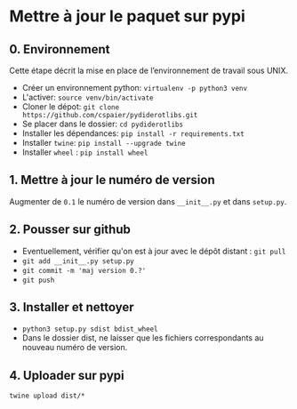 # Mettre à jour le paquet sur pypi

## 0. Environnement
Cette étape décrit la mise en place de l’environnement de travail sous UNIX.

- Créer un environnement python: `virtualenv -p python3 venv`
- L'activer: `source venv/bin/activate`
- Cloner le dépot: `git clone https://github.com/cspaier/pydiderotlibs.git`
- Se placer dans le dossier: `cd pydiderotlibs`
- Installer les dépendances: `pip install -r requirements.txt`
- Installer `twine`: `pip install --upgrade twine`
- Installer `wheel` : `pip install wheel`


## 1. Mettre à jour le numéro de version

Augmenter de `0.1` le numéro de version dans `__init__.py` et dans `setup.py`.

## 2. Pousser sur github
- Eventuellement, vérifier qu'on est à jour avec le dépôt distant : `git pull`
- `git add __init__.py setup.py`
- `git commit -m 'maj version 0.?'`
- `git push`

## 3. Installer et nettoyer
- `python3 setup.py sdist bdist_wheel`
- Dans le dossier dist, ne laisser que les fichiers correspondants au nouveau numéro de version.

## 4. Uploader sur pypi
`twine upload dist/*`

